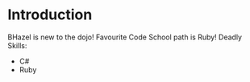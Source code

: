 Introduction
============

BHazel is new to the dojo!
Favourite Code School path is Ruby!
Deadly Skills:
* C#
* Ruby
